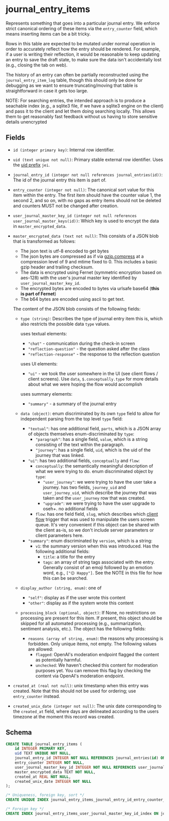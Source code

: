 # journal_entry_items

Represents something that goes into a particular journal entry. We enforce strict
canonical ordering of these items via the `entry_counter` field, which means inserting
items can be a bit tricky.

Rows in this table are expected to be mutated under normal operation in order to
accurately reflect how the entry should be rendered. For example, if a user is
writing their reflection, it would be reasonable to keep updating an entry to
save the draft state, to make sure the data isn't accidentally lost (e.g.,
closing the tab on web).

The history of an entry can often be partially reconstructed using the
`journal_entry_item_log` table, though this should only be done for debugging
as we want to ensure truncating/moving that table is straightforward in case
it gets too large.

NOTE: For searching entries, the intended approach is to produce a seachable index
(e.g., a sqlite3 file, if we have a sqlite3 engine on the client) and pass it to the
client and let them doing searching locally. This allows them to get reasonably fast
feedback without us having to store sensitive details unencrypted

## Fields

- `id (integer primary key)`: Internal row identifier.
- `uid (text unique not null)`: Primary stable external row identifier. Uses the
  [uid prefix](../uid_prefixes.md) `jei`.
- `journal_entry_id (integer not null references journal_entries(id))`: The id of the
  journal entry this item is part of.
- `entry_counter (integer not null)`: The canonical sort value for this item within
  the entry. The first item should have the counter value 1, the second 2, and so on,
  with no gaps as entry items should not be deleted and counters MUST not be changed
  after creation.
- `user_journal_master_key_id (integer not null references user_journal_master_keys(id))`: Which key is used to encrypt the data
  in `master_encrypted_data`.
- `master_encrypted_data (text not null)`: This consists of a JSON blob that is transformed
  as follows:

  - The json text is utf-8 encoded to get bytes
  - The json bytes are compressed as if via
    [gzip.compress](https://docs.python.org/3/library/gzip.html#gzip.compress)
    at a compression level of 9 and mtime fixed to 0. This includes a basic gzip header and
    trailing checksum.
  - The data is encrypted using Fernet (symmetric encryption based on aes-128) with the
    user's journal master key identified by `user_journal_master_key_id`.
  - The encrypted bytes are encoded to bytes via urlsafe base64 (**this is part of Fernet**)
  - The b64 bytes are encoded using ascii to get text.

  The content of the JSON blob consists of the following fields:

  - `type (string)`: Describes the type of journal entry item this is, which also restricts the
    possible data `type` values.

    uses textual elements:

    - `"chat"` - communication during the check-in screen
    - `"reflection-question"` - the question asked after the class
    - `"reflection-response"` - the response to the reflection question

    uses UI elements:

    - `"ui"` - we took the user somewhere in the UI (see client flows / client screens).
      Use `data`, `$.conceptually.type` for more details about what we were hoping
      the flow would accomplish

    uses summary elements:

    - `"summary"` - a summary of the journal entry

  - `data (object)`: enum discriminated by its own `type` field to allow for independent
    parsing from the top level `type` field:

    - `"textual"`: has one additional field, `parts`, which is a JSON array of objects
      themselves enum-discriminated by `type`:
      - `"paragraph"`: has a single field, `value`, which is a string consisting of the text
        within the paragraph.
      - `"journey"`: has a single field, `uid`, which is the uid of the journey that was linked.
    - `"ui"`: has two additional fields, `conceptually` and `flow`:
      - `conceptually`: the semantically meaningful description of what we were trying to do.
        enum discriminated object by `type`:
        - `"user_journey"`: we were trying to have the user take a journey.
          has two fields, `journey_uid` and `user_journey_uid`, which
          describe the journey that was taken and the `user_journey` row that was created.
        - `"upgrade"`: we were trying to have the user upgrade to oseh+. no additional fields
      - `flow`: has one field field, `slug`, which describes which [client flow](./client_flows.md)
        trigger that was used to manipulate the users screen queue. It's very convenient if this
        object can be shared with the client as-is, so we don't include server parameters or client
        parameters here.
    - `"summary"`: enum discriminated by `version`, which is a string:
      - `v1`: the summary version when this was introduced. Has the following additional fields:
        - `title`: a title for the entry
        - `tags`: an array of string tags associated with the entry. Generally consist of an emoji
          followed by an emotion word, e.g., `["😊 Happy"]`. See the NOTE in this file for how this
          can be searched.

  - `display_author (string, enum)`: one of

    - `"self"`: display as if the user wrote this content
    - `"other"`: display as if the system wrote this content

  - `processing_block (optional, object)`: If None, no restrictions on processing are present
    for this item. If present, this object should be skipped for all automated processing (e.g.,
    summarization, sentiment analysis, etc.). The object has the following fields:
    - `reasons (array of string, enum)`: the reasons why processing is forbidden. Only unique
      items, not empty. The following values are allowed:
      - `flagged`: OpenAI's moderation endpoint flagged the content as potentially harmful.
      - `unchecked`: We haven't checked this content for moderation purposes yet. You can
        remove this flag by checking the content via OpenAI's moderation endpoint.

- `created_at (real not null)`: unix timestamp when this entry was created. Note that this
  should not be used for ordering; use `entry_counter` instead.
- `created_unix_date (integer not null)`: The unix date corresponding to the `created_at`
  field, where days are delineated according to the users timezone at the moment this
  record was created.

## Schema

```sql
CREATE TABLE journal_entry_items (
    id INTEGER PRIMARY KEY,
    uid TEXT UNIQUE NOT NULL,
    journal_entry_id INTEGER NOT NULL REFERENCES journal_entries(id) ON DELETE CASCADE ON UPDATE RESTRICT,
    entry_counter INTEGER NOT NULL,
    user_journal_master_key_id INTEGER NOT NULL REFERENCES user_journal_master_keys(id) ON DELETE CASCADE ON UPDATE RESTRICT,
    master_encrypted_data TEXT NOT NULL,
    created_at REAL NOT NULL,
    created_unix_date INTEGER NOT NULL
);

/* Uniqueness, foreign key, sort */
CREATE UNIQUE INDEX journal_entry_items_journal_entry_id_entry_counter_index ON journal_entry_items(journal_entry_id, entry_counter);

/* Foreign key */
CREATE INDEX journal_entry_items_user_journal_master_key_id_index ON journal_entry_items(user_journal_master_key_id);
```
